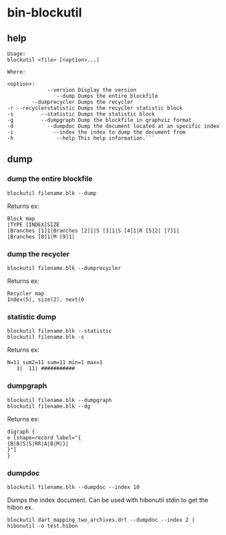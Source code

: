 # bin-blockutil
## help
```
Usage:
blockutil <file> [<option>...]

Where:

<option>:
             --version Display the version
                --dump Dumps the entire blockfile
        --dumprecycler Dumps the recycler
-r --recyclerstatistic Dumps the recycler statistic block
-s         --statistic Dumps the statistic block
-g         --dumpgraph Dump the blockfile in graphviz format
-d           --dumpdoc Dump the document located at an specific index
-i             --index the index to dump the document from
-h              --help This help information.```
```
## dump
### dump the entire blockfile
```
blockutil filename.blk --dump
```
Returns ex:
```
Block map
|TYPE [INDEX]SIZE
|Branches [1]1|Branches [2]1|S [3]1|S [4]1|R [5]2| [7]1|
|Branches [8]1|M [9]1|
```

### dump the recycler
```
blockutil filename.blk --dumprecycler 
```
Returns ex:
```
Recycler map
Index(5), size(2), next(0
```
### statistic dump
```
blockutil filename.blk --statistic
blockutil filename.blk -s
```
Returns ex:
```
N=11 sum2=11 sum=11 min=1 max=1
   1|  11| ###########
```

### dumpgraph
```
blockutil filename.blk --dumpgraph
blockutil filename.blk --dg
```
Returns ex:
```graphviz
digraph {
e [shape=record label="{
{B|B|S|S|RR|A|B|M|}|
}"]
}
```

### dumpdoc
``` 
blockutil filename.blk --dumpdoc --index 10
```
Dumps the index document. Can be used with hibonutil stdin to get the hibon ex.

```
blockutil dart_mapping_two_archives.drt --dumpdoc --index 2 | hibonutil -o test.hibon
```


